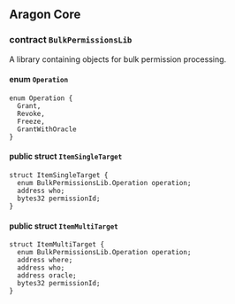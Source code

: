 ## Aragon Core

###  contract `BulkPermissionsLib`

A library containing objects for bulk permission processing.

####  enum `Operation`

```solidity
enum Operation {
  Grant,
  Revoke,
  Freeze,
  GrantWithOracle
}
```

#### public struct `ItemSingleTarget`

```solidity
struct ItemSingleTarget {
  enum BulkPermissionsLib.Operation operation;
  address who;
  bytes32 permissionId;
}
```

#### public struct `ItemMultiTarget`

```solidity
struct ItemMultiTarget {
  enum BulkPermissionsLib.Operation operation;
  address where;
  address who;
  address oracle;
  bytes32 permissionId;
}
```

